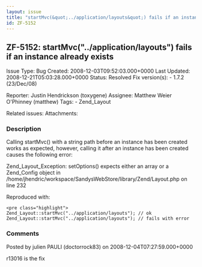 ```yaml
---
layout: issue
title: "startMvc(&quot;../application/layouts&quot;) fails if an instance already exists"
id: ZF-5152
---
```


ZF-5152: startMvc("../application/layouts") fails if an instance already exists
-------------------------------------------------------------------------------

 Issue Type: Bug Created: 2008-12-03T09:52:03.000+0000 Last Updated: 2008-12-21T05:03:28.000+0000 Status: Resolved Fix version(s): - 1.7.2 (23/Dec/08)
 
 Reporter:  Justin Hendrickson (toxygene)  Assignee:  Matthew Weier O'Phinney (matthew)  Tags: - Zend\_Layout
 
 Related issues: 
 Attachments: 
### Description

Calling startMvc() with a string path before an instance has been created works as expected, however, calling it after an instance has been created causes the following error:

Zend\_Layout\_Exception: setOptions() expects either an array or a Zend\_Config object in /home/jhendric/workspace/SandysWebStore/library/Zend/Layout.php on line 232

Reproduced with:

 
    <pre class="highlight">
    Zend_Layout::startMvc("../application/layouts"); // ok
    Zend_Layout::startMvc("../application/layouts"); // fails with error


 

 

### Comments

Posted by julien PAULI (doctorrock83) on 2008-12-04T07:27:59.000+0000

r13016 is the fix

 

 